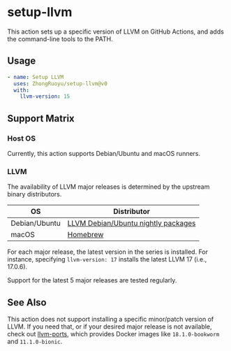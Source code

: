 # setup-llvm

This action sets up a specific version of LLVM on GitHub Actions, and adds the
command-line tools to the PATH.

## Usage

```yaml
- name: Setup LLVM
  uses: ZhongRuoyu/setup-llvm@v0
  with:
    llvm-version: 15
```

## Support Matrix

### Host OS

Currently, this action supports Debian/Ubuntu and macOS runners.

### LLVM

The availability of LLVM major releases is determined by the upstream binary
distributors.

| OS            | Distributor                                                  |
| ------------- | ------------------------------------------------------------ |
| Debian/Ubuntu | [LLVM Debian/Ubuntu nightly packages](https://apt.llvm.org/) |
| macOS         | [Homebrew](https://brew.sh/)                                 |

For each major release, the latest version in the series is installed.
For instance, specifying `llvm-version: 17` installs the latest LLVM 17 (i.e.,
17.0.6).

Support for the latest 5 major releases are tested regularly.

## See Also

This action does not support installing a specific minor/patch version of LLVM.
If you need that, or if your desired major release is not available, check out
[llvm-ports](https://github.com/ZhongRuoyu/llvm-ports), which provides Docker
images like `18.1.0-bookworm` and `11.1.0-bionic`.
